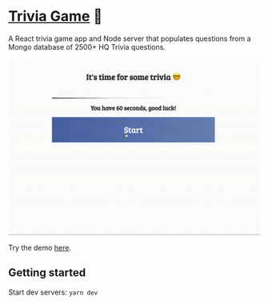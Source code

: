 # [Trivia Game](https://bens-trivia.herokuapp.com/) :raising_hand:
A React trivia game app and Node server that populates questions from a Mongo database of 2500+ HQ Trivia questions. 

![](demo.gif)

Try the demo [here](https://bens-trivia.herokuapp.com/).

## Getting started

Start dev servers: `yarn dev`
